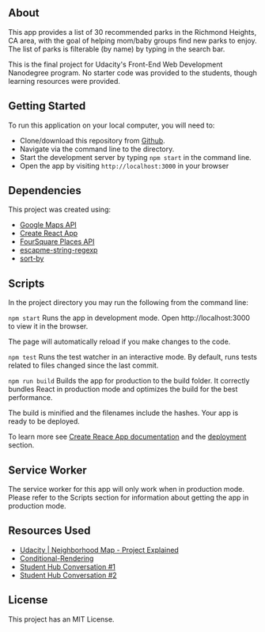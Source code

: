 
## About

This app provides a list of 30 recommended parks in the Richmond Heights, CA area, with the goal of helping mom/baby groups find new parks to enjoy. The list of parks is filterable (by name) by typing in the search bar.

This is the final project for Udacity's Front-End Web Development Nanodegree program. No starter code was provided to the students, though learning resources were provided.

## Getting Started

To run this application on your local computer, you will need to:
* Clone/download this repository from [Github](https://github.com/Tahkus/neighborhood-map).
* Navigate via the command line to the directory.
* Start the development server by typing `npm start` in the command line.
* Open the app by visiting `http://localhost:3000` in your browser

## Dependencies

This project was created using:

* [Google Maps API](https://developers.google.com/maps/documentation/javascript/tutorial)
* [Create React App](https://github.com/facebook/create-react-app)
* [FourSquare Places API](https://developer.foursquare.com/docs/api)
* [escapme-string-regexp](https://www.npmjs.com/package/escape-string-regexp)
* [sort-by](https://www.npmjs.com/package/sort-by)

## Scripts

In the project directory you may run the following from the command line:

`npm start`
Runs the app in development mode.
Open http://localhost:3000 to view it in the browser.

The page will automatically reload if you make changes to the code.

`npm test`
Runs the test watcher in an interactive mode.
By default, runs tests related to files changed since the last commit.

`npm run build`
Builds the app for production to the build folder.
It correctly bundles React in production mode and optimizes the build for the best performance.

The build is minified and the filenames include the hashes.
Your app is ready to be deployed.

To learn more see [Create Reace App documentation](https://facebook.github.io/create-react-app/docs/getting-started) and the [deployment](https://facebook.github.io/create-react-app/docs/deployment) section.

## Service Worker

The service worker for this app will only work when in production mode. Please refer to the Scripts section for information about getting the app in production mode.

## Resources Used

* [Udacity | Neighborhood Map - Project Explained](https://www.youtube.com/playlist?list=PLgOB68PvvmWCGNn8UMTpcfQEiITzxEEA1)
* [Conditional-Rendering](https://reactjs.org/docs/conditional-rendering.html)
* [Student Hub Conversation #1](https://study-hall.udacity.com/sg-534769-9999/rooms/community:nd001:534769-cohort-9999-project-1351/community:thread-11246650002-387815?contextType=room)
* [Student Hub Conversation #2](https://study-hall.udacity.com/sg-534769-9999/rooms/community:nd001:534769-cohort-9999-project-1351/community:thread-11246650002-404952?contextType=room)

## License


This project has an MIT License.